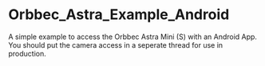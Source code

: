 # Orbbec_Astra_Example_Android
A simple example to access the Orbbec Astra Mini (S) with an Android App. You should put the camera access in a seperate thread for use in production.
